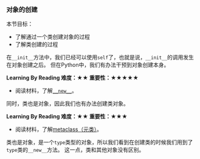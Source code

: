 ### 对象的创建

本节目标：
- 了解通过一个类创建对象的过程
- 了解类创建的过程

在`__init__`方法中，我们已经可以使用`self`了，也就是说，`__init__`的调用发生在对象创建之后。
但在Python中，我们有办法干预到对象创建本身。

**Learning By Reading 难度：★★ 重要性：★★★★★**

- 阅读材料，了解[`__new__`](https://foofish.net/magic-method.html)。

同时，类也是对象，因此我们也有办法创建类对象。

**Learning By Reading 难度：★★ 重要性：★★★**

- 阅读材料，了解[metaclass（元类）](http://wiki.jikexueyuan.com/project/explore-python/Class/metaclass.html)。

类也是对象，是一个`type`类型的对象，所以我们看到在创建类的时候我们用到了`type`类的`__new__`方法。
这一点，类和其他对象没有区别。

